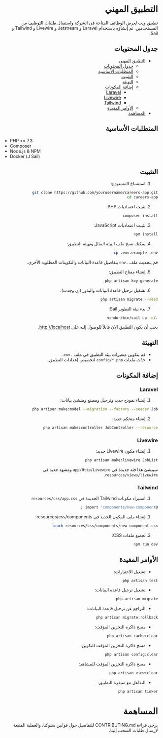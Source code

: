 <div dir="rtl" style="text-align: right;">

# التطبيق المهني

تطبيق ويب لعرض الوظائف المتاحة في الشركة واستقبال طلبات التوظيف من المستخدمين. تم إنشاؤه باستخدام Laravel و Jetstream و Livewire و Tailwind و Sail.

## جدول المحتويات

- [التطبيق المهني](#التطبيق-المهني)
  - [جدول المحتويات](#جدول-المحتويات)
  - [المتطلبات الأساسية](#المتطلبات-الأساسية)
  - [التثبيت](#التثبيت)
  - [التهيئة](#التهيئة)
  - [إضافة المكونات](#إضافة-المكونات)
    - [Laravel](#laravel)
    - [Livewire](#livewire)
    - [Tailwind](#tailwind)
  - [الأوامر المفيدة](#الأوامر-المفيدة)
- [المساهمة](#المساهمة)

## المتطلبات الأساسية

<div dir="ltr" style="text-align: left;">

- PHP >= 7.3
- Composer
- Node.js & NPM
- Docker (لـ Sail)

</div>


## التثبيت

1. استنساخ المستودع:

```bash
git clone https://github.com/yourusername/careers-app.git
cd careers-app
```

2. تثبيت اعتماديات PHP:

```bash
composer install
```

3. تثبيت اعتماديات JavaScript:

```bash
npm install
```

4. يمكنك نسخ ملف البيئة المثال وتهيئة التطبيق:

```bash
cp .env.example .env
```

قم بتحديث ملف `.env` بتفاصيل قاعدة البيانات والتكوينات المطلوبة الأخرى.

5. إنشاء مفتاح التطبيق:

```bash
php artisan key:generate
```

6. تشغيل ترحيل قاعدة البيانات والبذور (إن وجدت):

```bash
php artisan migrate --seed
```

7. بدء بيئة التطوير Sail:

```bash
./vendor/bin/sail up -d
```

يجب أن يكون التطبيق الآن قابلاً للوصول إليه على [http://localhost](http://localhost).

## التهيئة

- قم بتكوين متغيرات بيئة التطبيق في ملف `.env`.
- حدّث ملفات `config/*.php` لتخصيص إعدادات التطبيق.

## إضافة المكونات

### Laravel

1. إنشاء نموذج جديد وترحيل ومصنع ومنشئ بيانات:

```bash
php artisan make:model --migration --factory --seeder Job
```

2. إنشاء متحكم جديد:

```bash
php artisan make:controller JobController --resource
```


### Livewire

1. إنشاء مكون Livewire جديد:

```bash
php artisan make:livewire JobList
```

سينشئ هذا فئة جديدة في `app/Http/Livewire` ومشهد جديد في `resources/views/livewire`.

### Tailwind

1. استيراد مكونات Tailwind الجديدة في `resources/css/app.css`

```bash
@import 'components/new-component';
```

1. إنشاء ملف المكون الجديد في resources/css/components:

```bash
touch resources/css/components/new-component.css
```

3. تجميع ملفات CSS:

```bash
npm run dev
```

## الأوامر المفيدة
- تشغيل الاختبارات:

```bash
php artisan test
```

- تشغيل ترحيل قاعدة البيانات:

```bash
php artisan migrate
```

- التراجع عن ترحيل قاعدة البيانات:

```bash
php artisan migrate:rollback
```

- مسح ذاكرة التخزين المؤقت:

```bash
php artisan cache:clear
```

- مسح ذاكرة التخزين المؤقت للتكوين:

```bash
php artisan config:clear
```

- مسح ذاكرة التخزين المؤقت للمشاهد:

```bash
php artisan view:clear
```

- التفاعل مع شيفرة التطبيق:

```bash
php artisan tinker
```



# المساهمة
يرجى قراءة CONTRIBUTING.md للتفاصيل حول قوانين سلوكنا، والعملية المتبعة لإرسال طلبات السحب إلينا.
</div>